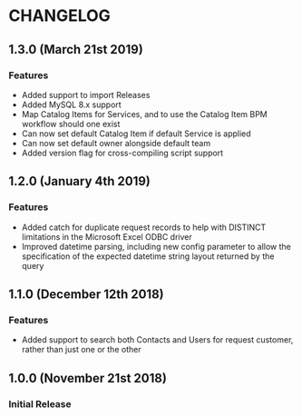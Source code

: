 # CHANGELOG

## 1.3.0 (March 21st 2019)

### Features

- Added support to import Releases
- Added MySQL 8.x support
- Map Catalog Items for Services, and to use the Catalog Item BPM workflow should one exist
- Can now set default Catalog Item if default Service is applied
- Can now set default owner alongside default team
- Added version flag for cross-compiling script support

## 1.2.0 (January 4th 2019)

### Features

- Added catch for duplicate request records to help with DISTINCT limitations in the Microsoft Excel ODBC driver
- Improved datetime parsing, including new config parameter to allow the specification of the expected datetime string layout returned by the query

## 1.1.0 (December 12th 2018)

### Features

- Added support to search both Contacts and Users for request customer, rather than just one or the other

## 1.0.0 (November 21st 2018)

### Initial Release